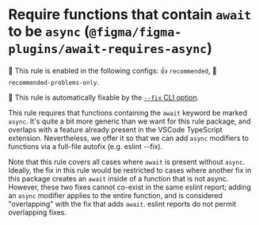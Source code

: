 # Require functions that contain `await` to be `async` (`@figma/figma-plugins/await-requires-async`)

💼 This rule is enabled in the following configs: 👍 `recommended`, 🔦 `recommended-problems-only`.

🔧 This rule is automatically fixable by the [`--fix` CLI option](https://eslint.org/docs/latest/user-guide/command-line-interface#--fix).

<!-- end auto-generated rule header -->

This rule requires that functions containing the `await` keyword be marked
`async`. It's quite a bit more generic than we want for this rule package, and
overlaps with a feature already present in the VSCode TypeScript extension.
Nevertheless, we offer it so that we can add `async` modifiers to functions via
a full-file autofix (e.g. eslint --fix).

Note that this rule covers all cases where `await` is present without `async`.
Ideally, the fix in this rule would be restricted to cases where another fix in
this package creates an `await` inside of a function that is not async. However,
these two fixes cannot co-exist in the same eslint report; adding an `async`
modifier applies to the entire function, and is considered "overlapping" with
the fix that adds `await`. eslint reports do not permit overlapping fixes.
